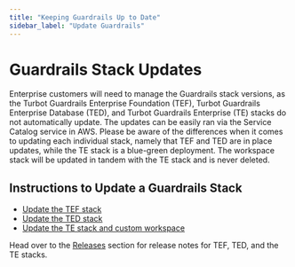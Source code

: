 ```yaml
---
title: "Keeping Guardrails Up to Date"
sidebar_label: "Update Guardrails"
---
```


# Guardrails Stack Updates

Enterprise customers will need to manage the Guardrails stack versions, as the
Turbot Guardrails Enterprise Foundation (TEF), Turbot Guardrails Enterprise Database (TED), and Turbot Guardrails
Enterprise (TE) stacks do not automatically update. The updates can be easily
ran via the Service Catalog service in AWS. Please be aware of the differences
when it comes to updating each individual stack, namely that TEF and TED are in
place updates, while the TE stack is a blue-green deployment. The workspace
stack will be updated in tandem with the TE stack and is never deleted.

## Instructions to Update a Guardrails Stack

- [Update the TEF stack](enterprise/updating-stacks/update-tef)
- [Update the TED stack](enterprise/updating-stacks/ted-update)
- [Update the TE stack and custom workspace](enterprise/updating-stacks/update-workspace)

Head over to the [Releases](releases) section for release notes for TEF, TED,
and the TE stacks.
